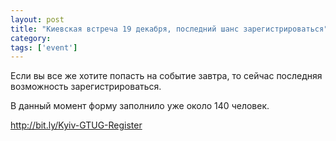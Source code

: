 ```yaml
---
layout: post
title: "Киевская встреча 19 декабря, последний шанс зарегистрироваться"
category: 
tags: ['event']
---
```

Если вы все же хотите попасть на событие завтра, то сейчас последняя возможность зарегистрироваться.

В данный момент форму заполнило уже около 140 человек. 

http://bit.ly/Kyiv-GTUG-Register